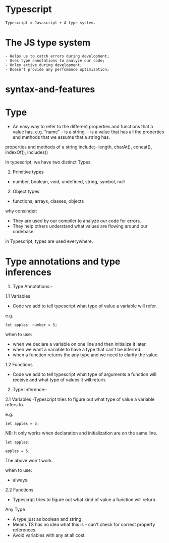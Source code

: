 # Typescript

    Typescript = Javascript + A type system.

# The JS type system

    - Helps us to catch errors during development; 
    - Uses type annotations to analyze our code; 
    - Onley active during development; 
    - Doesn't provide any perfomance optimization; 

# syntax-and-features
# Type
- An easy way to refer to the different properties and functions that a value has.
    e.g.
    "name" - is a string.
           - is a value that has all the properties and methods that we assume that a string has.

properties and methods of a string include;- length, charAt(), concat(), indexOf(), includes()

In typescript, we have two distinct Types 
1. Primitive types
- number, boolean, void, undefined, string, symbol, null

2. Object types
- functions, arrays, classes, objects

why consinder:
- They are used by our compiler to analyze our code for errors.
- They help others understand what values are flowing around our codebase.
 
in Typescript, types are used everywhere.

# Type annotations and type inferences

1. Type Annotations:- 

1.1 Variables
- Code we add to tell typescript what type of value a variable will refer.

e.g.  

    let apples: number = 5;

when to use:
- when we declare a variable on one line and then initialize it later.
- when we want a variable to have a type that can't be inferred.
- when a function returns the any type and we need to clarify the value.

1.2 Functions
- Code we add to tell typescript what type of arguments a function will receive and what type of values it will return.

2. Type Inference:-

2.1 Variables
-Typescript tries to figure out what type of value a variable refers to.

e.g.

    let apples = 5;

NB: It only works when declaration and initialization are on the same line.

    let apples;

    apples = 5;

The above won't work.

when to use:
- always.

2.2 Functions
- Typescript tries to figure out what kind of value a function will return.

Any Type
- A type just as boolean and string
- Means TS has no idea what this is - can't check for correct  property references.
- Avoid variables with any at all cost.
